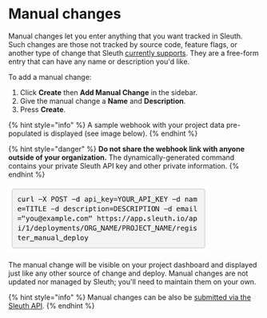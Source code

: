 # Manual changes

Manual changes let you enter anything that you want tracked in Sleuth. Such changes are those not tracked by source code, feature flags, or another type of change that Sleuth [currently supports](../integrations-1/about-integrations.md). They are a free-form entry that can have any name or description you'd like. 

To add a manual change: 

1. Click **Create** then **Add Manual Change** in the sidebar. 
2. Give the manual change a **Name** and **Description**. 
3. Press **Create**. 

{% hint style="info" %}
A sample webhook with your project data pre-populated is displayed \(see  image below\).
{% endhint %}

{% hint style="danger" %}
**Do not share the webhook link with anyone outside of your organization.** The dynamically-generated command contains your private Sleuth API key and other private information. 
{% endhint %}

![curl information in Add Manual Change page](../.gitbook/assets/curl_url_dialog.png)

The manual change will be visible on your project dashboard and displayed just like any other source of change and deploy. Manual changes are not updated nor managed by Sleuth; you'll need to maintain them on your own. 

{% hint style="info" %}
Manual changes can be also be [submitted via the Sleuth API](../sleuth-api.md#manual-change). 
{% endhint %}

